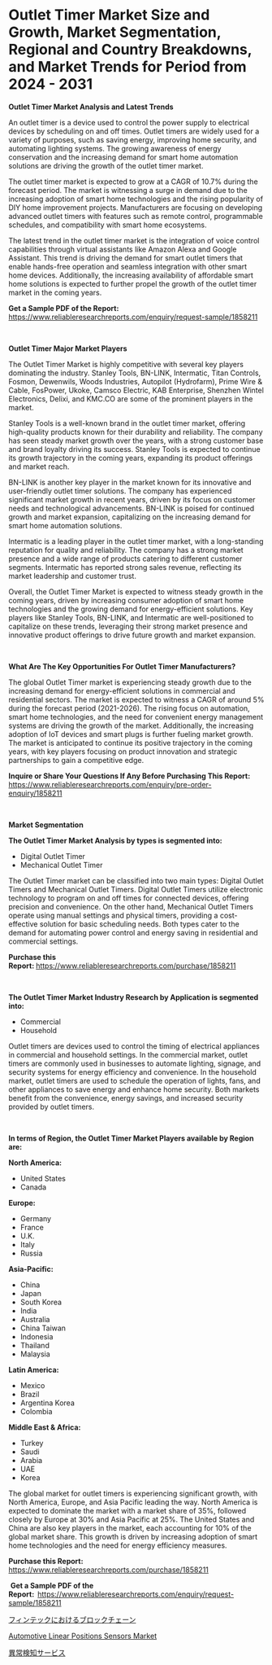 <p><h1>Outlet Timer Market Size and Growth, Market Segmentation, Regional and Country Breakdowns, and Market Trends for Period from 2024 -  2031</h1></p><p><strong>Outlet Timer Market Analysis and Latest Trends</strong></p>
<p><p>An outlet timer is a device used to control the power supply to electrical devices by scheduling on and off times. Outlet timers are widely used for a variety of purposes, such as saving energy, improving home security, and automating lighting systems. The growing awareness of energy conservation and the increasing demand for smart home automation solutions are driving the growth of the outlet timer market.</p><p>The outlet timer market is expected to grow at a CAGR of 10.7% during the forecast period. The market is witnessing a surge in demand due to the increasing adoption of smart home technologies and the rising popularity of DIY home improvement projects. Manufacturers are focusing on developing advanced outlet timers with features such as remote control, programmable schedules, and compatibility with smart home ecosystems.</p><p>The latest trend in the outlet timer market is the integration of voice control capabilities through virtual assistants like Amazon Alexa and Google Assistant. This trend is driving the demand for smart outlet timers that enable hands-free operation and seamless integration with other smart home devices. Additionally, the increasing availability of affordable smart home solutions is expected to further propel the growth of the outlet timer market in the coming years.</p></p>
<p><strong>Get a Sample PDF of the Report:&nbsp;</strong> <a href="https://www.reliableresearchreports.com/enquiry/request-sample/1858211">https://www.reliableresearchreports.com/enquiry/request-sample/1858211</a></p>
<p>&nbsp;</p>
<p><strong>Outlet Timer Major Market Players</strong></p>
<p><p>The Outlet Timer Market is highly competitive with several key players dominating the industry. Stanley Tools, BN-LINK, Intermatic, Titan Controls, Fosmon, Dewenwils, Woods Industries, Autopilot (Hydrofarm), Prime Wire & Cable, FosPower, Ukoke, Camsco Electric, KAB Enterprise, Shenzhen Wintel Electronics, Delixi, and KMC.CO are some of the prominent players in the market.</p><p>Stanley Tools is a well-known brand in the outlet timer market, offering high-quality products known for their durability and reliability. The company has seen steady market growth over the years, with a strong customer base and brand loyalty driving its success. Stanley Tools is expected to continue its growth trajectory in the coming years, expanding its product offerings and market reach.</p><p>BN-LINK is another key player in the market known for its innovative and user-friendly outlet timer solutions. The company has experienced significant market growth in recent years, driven by its focus on customer needs and technological advancements. BN-LINK is poised for continued growth and market expansion, capitalizing on the increasing demand for smart home automation solutions.</p><p>Intermatic is a leading player in the outlet timer market, with a long-standing reputation for quality and reliability. The company has a strong market presence and a wide range of products catering to different customer segments. Intermatic has reported strong sales revenue, reflecting its market leadership and customer trust.</p><p>Overall, the Outlet Timer Market is expected to witness steady growth in the coming years, driven by increasing consumer adoption of smart home technologies and the growing demand for energy-efficient solutions. Key players like Stanley Tools, BN-LINK, and Intermatic are well-positioned to capitalize on these trends, leveraging their strong market presence and innovative product offerings to drive future growth and market expansion.</p></p>
<p>&nbsp;</p>
<p><strong>What Are The Key Opportunities For Outlet Timer Manufacturers?</strong></p>
<p><p>The global Outlet Timer market is experiencing steady growth due to the increasing demand for energy-efficient solutions in commercial and residential sectors. The market is expected to witness a CAGR of around 5% during the forecast period (2021-2026). The rising focus on automation, smart home technologies, and the need for convenient energy management systems are driving the growth of the market. Additionally, the increasing adoption of IoT devices and smart plugs is further fueling market growth. The market is anticipated to continue its positive trajectory in the coming years, with key players focusing on product innovation and strategic partnerships to gain a competitive edge.</p></p>
<p><strong>Inquire or Share Your Questions If Any Before Purchasing This Report:</strong> <a href="https://www.reliableresearchreports.com/enquiry/pre-order-enquiry/1858211">https://www.reliableresearchreports.com/enquiry/pre-order-enquiry/1858211</a></p>
<p>&nbsp;</p>
<p><strong>Market Segmentation</strong></p>
<p><strong>The Outlet Timer Market Analysis by types is segmented into:</strong></p>
<p><ul><li>Digital Outlet Timer</li><li>Mechanical Outlet Timer</li></ul></p>
<p><p>The Outlet Timer market can be classified into two main types: Digital Outlet Timers and Mechanical Outlet Timers. Digital Outlet Timers utilize electronic technology to program on and off times for connected devices, offering precision and convenience. On the other hand, Mechanical Outlet Timers operate using manual settings and physical timers, providing a cost-effective solution for basic scheduling needs. Both types cater to the demand for automating power control and energy saving in residential and commercial settings.</p></p>
<p><strong>Purchase this Report:&nbsp;</strong><a href="https://www.reliableresearchreports.com/purchase/1858211">https://www.reliableresearchreports.com/purchase/1858211</a></p>
<p>&nbsp;</p>
<p><strong>The Outlet Timer Market Industry Research by Application is segmented into:</strong></p>
<p><ul><li>Commercial</li><li>Household</li></ul></p>
<p><p>Outlet timers are devices used to control the timing of electrical appliances in commercial and household settings. In the commercial market, outlet timers are commonly used in businesses to automate lighting, signage, and security systems for energy efficiency and convenience. In the household market, outlet timers are used to schedule the operation of lights, fans, and other appliances to save energy and enhance home security. Both markets benefit from the convenience, energy savings, and increased security provided by outlet timers.</p></p>
<p>&nbsp;</p>
<p><strong>In terms of Region, the Outlet Timer Market Players available by Region are:</strong></p>
<p>
    <p> <strong> North America: </strong>
        <ul>
            <li>United States</li>
            <li>Canada</li>
        </ul>
        </p> 
    <p> <strong> Europe: </strong>
        <ul>
            <li>Germany</li>
            <li>France</li>
            <li>U.K.</li>
            <li>Italy</li>
            <li>Russia</li>
        </ul>
        </p> 
    <p> <strong> Asia-Pacific: </strong>
        <ul>
            <li>China</li>
            <li>Japan</li>
            <li>South Korea</li>
            <li>India</li>
            <li>Australia</li>
            <li>China Taiwan</li>
            <li>Indonesia</li>
            <li>Thailand</li>
            <li>Malaysia</li>
        </ul>
        </p> 
    <p> <strong> Latin America: </strong>
        <ul>
            <li>Mexico</li>
            <li>Brazil</li>
            <li>Argentina Korea</li>
            <li>Colombia</li>
        </ul>
        </p> 
    <p> <strong> Middle East & Africa: </strong>
        <ul>
            <li>Turkey</li>
            <li>Saudi</li>
            <li>Arabia</li>
            <li>UAE</li>
            <li>Korea</li>
        </ul>
    </p>
    </p>
<p><p>The global market for outlet timers is experiencing significant growth, with North America, Europe, and Asia Pacific leading the way. North America is expected to dominate the market with a market share of 35%, followed closely by Europe at 30% and Asia Pacific at 25%. The United States and China are also key players in the market, each accounting for 10% of the global market share. This growth is driven by increasing adoption of smart home technologies and the need for energy efficiency measures.</p></p>
<p><strong>Purchase this Report: </strong><a href="https://www.reliableresearchreports.com/purchase/1858211">https://www.reliableresearchreports.com/purchase/1858211</a></p>
<p>&nbsp;<strong>Get a Sample PDF of the Report:&nbsp;&nbsp;</strong><a href="https://www.reliableresearchreports.com/enquiry/request-sample/1858211">https://www.reliableresearchreports.com/enquiry/request-sample/1858211</a></p>
<p><strong></strong></p>
<p><p><a href="https://github.com/KaydenJohns1964/Market-Research-Report-List-1/blob/main/19062526029.md">フィンテックにおけるブロックチェーン</a></p><p><a href="https://copper-carbon-84f.notion.site/Automotive-Linear-Positions-Sensors-Market-Offers-Provide-Insightful-Data-for-the-Time-Period-from-2-7e0f27ab0a374b899da6a9358f1bf2a7">Automotive Linear Positions Sensors Market</a></p><p><a href="https://github.com/marbadji/Market-Research-Report-List-1/blob/main/90596286028.md">異常検知サービス</a></p></p>